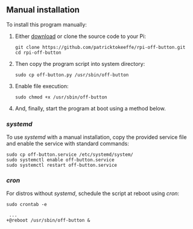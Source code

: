 ## Manual installation

To install this program manually:

1.  Either [download](https://github.com/patricktokeeffe/rpi-off-button/releases) or
    clone the source code to your Pi:
    ```
    git clone https://github.com/patricktokeeffe/rpi-off-button.git
    cd rpi-off-button
    ```

2.  Then copy the program script into system directory:
    ```
    sudo cp off-button.py /usr/sbin/off-button
    ```

3.  Enable file execution:
    ```
    sudo chmod +x /usr/sbin/off-button
    ```

4.  And, finally, start the program at boot using a method below.


### *systemd*

To use *systemd* with a manual installation, copy the provided service file and
enable the service with standard commands:
```
sudo cp off-button.service /etc/systemd/system/
sudo systemctl enable off-button.service
sudo systemctl restart off-button.service
```

### *cron*

For distros without *systemd*, schedule the script at reboot using *cron*:
```
sudo crontab -e
```
```
 ...
+@reboot /usr/sbin/off-button &
```

